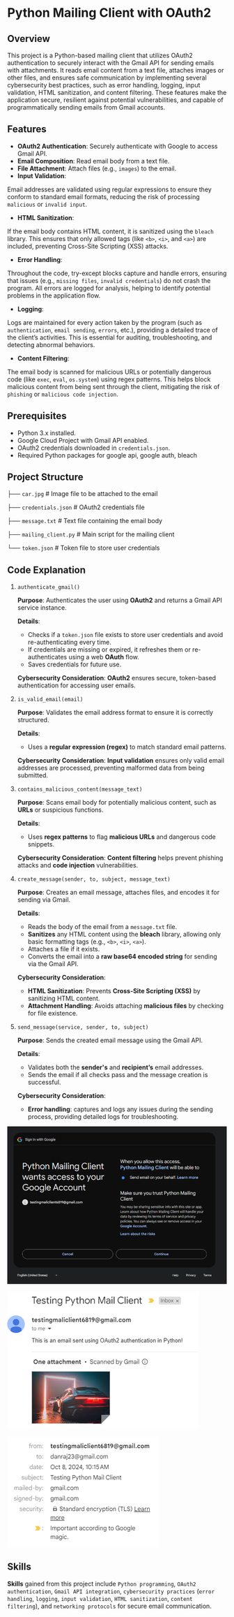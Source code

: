 # Python Mailing Client with OAuth2

## Overview

This project is a Python-based mailing client that utilizes OAuth2 authentication to securely interact with the Gmail API for sending emails with attachments. It reads email content from a text file, attaches images or other files, and ensures safe communication by implementing several cybersecurity best practices, such as error handling, logging, input validation, HTML sanitization, and content filtering. These features make the application secure, resilient against potential vulnerabilities, and capable of programmatically sending emails from Gmail accounts.

## Features

- **OAuth2 Authentication**: Securely authenticate with Google to access Gmail API.
- **Email Composition**: Read email body from a text file.
- **File Attachment**: Attach files (e.g., `images`) to the email.
- **Input Validation**:

Email addresses are validated using regular expressions to ensure they conform to standard email formats, reducing the risk of processing `malicious` or `invalid input`.
- **HTML Sanitization**:

If the email body contains HTML content, it is sanitized using the `bleach` library. This ensures that only allowed tags (like `<b>`, `<i>`, and `<a>`) are included, preventing Cross-Site Scripting (XSS) attacks.
- **Error Handling**:

Throughout the code, try-except blocks capture and handle errors, ensuring that issues (e.g., `missing files`, `invalid credentials`) do not crash the program. All errors are logged for analysis, helping to identify potential problems in the application flow.
- **Logging**:

Logs are maintained for every action taken by the program (such as `authentication`, `email sending`, `errors`, etc.), providing a detailed trace of the client’s activities. This is essential for auditing, troubleshooting, and detecting abnormal behaviors.
- **Content Filtering**:

The email body is scanned for malicious URLs or potentially dangerous code (like `exec`, `eval`, `os.system`) using regex patterns. This helps block malicious content from being sent through the client, mitigating the risk of `phishing` or `malicious code injection`.

## Prerequisites

- Python 3.x installed.
- Google Cloud Project with Gmail API enabled.
- OAuth2 credentials downloaded in `credentials.json`.
- Required Python packages for google api, google auth, bleach

  
## Project Structure
├── `car.jpg`            # Image file to be attached to the email

├── `credentials.json`     # OAuth2 credentials file

├── `message.txt`          # Text file containing the email body

├── `mailing_client.py`    # Main script for the mailing client

└── `token.json`           # Token file to store user credentials

## Code Explanation

1. `authenticate_gmail()`

   **Purpose**: Authenticates the user using **OAuth2** and returns a Gmail API service instance.
   
   **Details**:
   - Checks if a `token.json` file exists to store user credentials and avoid re-authenticating every time.
   - If credentials are missing or expired, it refreshes them or re-authenticates using a web **OAuth** flow.
   - Saves credentials for future use.

   **Cybersecurity Consideration**: **OAuth2** ensures secure, token-based authentication for accessing user emails.

2. `is_valid_email(email)`

   **Purpose**: Validates the email address format to ensure it is correctly structured.

   **Details**:
   - Uses a **regular expression (regex)** to match standard email patterns.

   **Cybersecurity Consideration**: **Input validation** ensures only valid email addresses are processed, preventing malformed data from being submitted.

3. `contains_malicious_content(message_text)`

   **Purpose**: Scans email body for potentially malicious content, such as **URLs** or suspicious functions.

   **Details**:
   - Uses **regex patterns** to flag **malicious URLs** and dangerous code snippets.

   **Cybersecurity Consideration**: **Content filtering** helps prevent phishing attacks and **code injection** vulnerabilities.

4. `create_message(sender, to, subject, message_text)`

   **Purpose**: Creates an email message, attaches files, and encodes it for sending via Gmail.

   **Details**:
   - Reads the body of the email from a `message.txt` file.
   - **Sanitizes** any HTML content using the **bleach** library, allowing only basic formatting tags (e.g., `<b>`, `<i>`, `<a>`).
   - Attaches a file if it exists.
   - Converts the email into a **raw base64 encoded string** for sending via the Gmail API.

   **Cybersecurity Consideration**:
   - **HTML Sanitization**: Prevents **Cross-Site Scripting (XSS)** by sanitizing HTML content.
   - **Attachment Handling**: Avoids attaching **malicious files** by checking for file existence.

5. `send_message(service, sender, to, subject)`

   **Purpose**: Sends the created email message using the Gmail API.

   **Details**:
   - Validates both the **sender's** and **recipient’s** email addresses.
   - Sends the email if all checks pass and the message creation is successful.

   **Cybersecurity Consideration**:
   - **Error handling**: captures and logs any issues during the sending process, providing detailed logs for troubleshooting.


![OAuth Screen](Python-Mail-Client/images/oauth_screenshot.png)  

![Received Email](Python-Mail-Client/images/received_email_screenshot1.png)

![Sender and reciever](Python-Mail-Client/images/received_email_screenshot2.png)  

## Skills

**Skills** gained from this project include `Python programming`, `OAuth2 authentication`, `Gmail API integration`, `cybersecurity practices` (`error handling`, `logging`, `input validation`, `HTML sanitization`, `content filtering`), and `networking protocols` for secure email communication.

